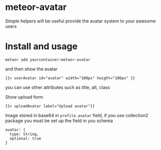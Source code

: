 # meteor-avatar

Simple helpers will be useful provide the avatar system to your awesome users

# Install and usage
```
meteor add yourcontainer:meteor-avatar
```

and then show the avatar
```
{{> userAvatar id="avatar" width="100px" height="100px" }}
```
you can use other attributes such as title, alt, class

Show upload form
```
{{> uploadAvatar label="Upload avatar"}}
```

Image stored in base64 in `profile.avatar` field, if you use collection2 package you must be set up the field in you schema
```
avatar: {
  type: String,
  optional: true
}
```
